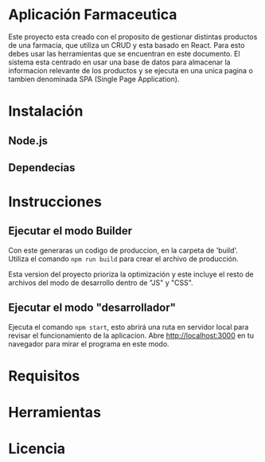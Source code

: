 # Aplicación Farmaceutica

Este proyecto esta creado con el proposito de gestionar distintas productos de una farmacia, que utiliza un CRUD y esta basado en React. Para esto debes usar las herramientas que se encuentran en este documento.
El sistema esta centrado en usar una base de datos para almacenar la informacion relevante de los productos y se ejecuta en una unica pagina o tambien denominada SPA (Single Page Application).

# Instalación

## Node.js

## Dependecias

# Instrucciones

## Ejecutar el modo Builder

Con este generaras un codigo de produccion, en la carpeta de 'build'. Utiliza el comando `npm run build` para crear el archivo de producción.

Esta version del proyecto prioriza la optimización y este incluye el resto de archivos del modo de desarrollo dentro de "JS" y "CSS".

## Ejecutar el modo "desarrollador"

Ejecuta el comando `npm start`, esto abrirá una ruta en servidor local para revisar el funcionamiento de la aplicacion. Abre [http://localhost:3000](http://localhost:3000) en tu navegador para mirar el programa en este modo.

# Requisitos

# Herramientas

# Licencia
